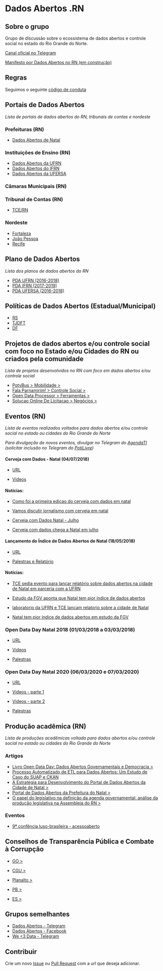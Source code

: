 # Dados Abertos .RN

## Sobre o grupo

Grupo de discussão sobre o ecossistema de dados abertos e controle social no estado do Rio Grande do Norte.

[Canal oficial no Telegram](https://t.me/dadosabertosrn)

[Manifesto por Dados Abertos no RN (em construção)](https://docs.google.com/document/d/1ZFteWtfaxR-9Hr6i3g0C7dsu6wx3WaQJnr6nfq6rV7c/edit?usp=sharing)

## Regras

Seguimos o seguinte [código de conduta](https://github.com/brazil-it-groups/code-of-conduct)

## Portais de Dados Abertos

_Lista de portais de dados abertos do RN, tribunais de contas e nordeste_

### Prefeituras (RN)

   - [Dados Abertos de Natal](http://dados.natal.br/)

### Instituições de Ensino (RN)

   - [Dados Abertos da UFRN](http://dados.ufrn.br/)
   - [Dados Abertos do IFRN](https://dados.ifrn.edu.br/)
   - [Dados Abertos da UFERSA](http://dadosabertos.ufersa.edu.br/)

### Câmaras Municipais (RN)

### Tribunal de Contas (RN)

   - [TCE/RN](http://apidadosabertos.tce.rn.gov.br/)

### Nordeste

   - [Fortaleza](http://dados.fortaleza.ce.gov.br/)
   - [João Pessoa](https://transparencia.joaopessoa.pb.gov.br/#/dados-abertos)
   - [Recife](http://dados.recife.pe.gov.br/)

## Plano de Dados Abertos

_Lista dos planos de dados abertos do RN_

   - [PDA UFRN (2016-2018)](http://www.ufrn.br/resources/documentos/planodedadosabertos/Plano-PDA-7out2016.pdf)
   - [PDA IFRN (2017-2019)](http://portal.ifrn.edu.br/conselhos/consup/resolucoes/2017/resolucao-no-21-2017/at_download/file)
   - [PDA UFERSA (2016-2018)](https://documentos.ufersa.edu.br/wp-content/uploads/sites/79/2016/11/PDA_PLANO_DE_DADOS_ABERTOS-UFERSA-2016-2018-1.pdf)

## Políticas de Dados Abertos (Estadual/Municipal)

   - [RS](http://www.al.rs.gov.br/filerepository/repLegis/arquivos/DEC%2053.523.pdf)
   - [TJDFT](https://www.tjdft.jus.br/publicacoes/publicacoes-oficiais/portarias-conjuntas-gpr-e-cg/2018/portaria-conjunta-32-de-17-04-2018)
   - [DF](http://www.sinj.df.gov.br/sinj/Norma/2a90db6875624a65936a47e18e1c337b/exec_dec_38354_2017.html)

## Projetos de dados abertos e/ou controle social com foco no Estado e/ou Cidades do RN ou criados pela comunidade

_Lista de projetos desenvolvidos no RN com foco em dados abertos e/ou controle social_

   - [PotyBus > Mobilidade >](http://www.potybus.com.br/)
   - [Fala Parnamirim! > Controle Social >](https://play.google.com/store/apps/details?id=br.com.falaparnamirim.app)
   - [Open Data Processor > Ferramentas >](http://opendataprocessor.com/)
   - [Solucao Online De Licitacao > Negócios >](https://github.com/SolucaoOnlineDeLicitacao)

## Eventos (RN)

_Lista de eventos realizados voltados para dados abertos e/ou controle social no estado ou cidades do Rio Grande do Norte_

_Para divulgação de novos eventos, divulgar no Telegram do [AgendaTI](https://t.me/agendatirn) (solicitar inclusão no Telegram do [PotiLivre](https://t.me/potilivre))_

#### Cerveja com Dados - Natal (04/07/2018)

  - [URL](https://escoladedados.org/2018/06/25/cerveja-com-dados-chega-a-natal-em-julho/)

  - [Videos](https://www.youtube.com/playlist?list=PLLxONs9vR9TEEfaC-yZKbsYAQBoIpoc2d)


#### Notícias: 

  - [Como foi a primeira edicao do cerveja com dados em natal](http://www.brechando.com/2018/07/como-foi-a-primeira-edicao-do-cerveja-com-dados-em-natal/) 

  - [Vamos discutir jornalismo com cerveja em natal](http://www.brechando.com/2018/06/vamos-discutir-jornalismo-com-cerveja-em-natal/)

  - [Cerveja com Dados Natal - Julho](https://www.meetup.com/pt-BR/Cerveja-com-Dados/events/252003534/)

  - [Cerveja com dados chega a Natal em julho](https://escoladedados.org/2018/06/25/cerveja-com-dados-chega-a-natal-em-julho/)

#### Lançamento do Índice de Dados Abertos de Natal (18/05/2018)

 - [URL](http://www.tce.rn.gov.br/Noticias/NoticiaDetalhada/3602)

 - [Palestras e Relatório](http://www.labgov.com.br/arquivos)

#### Notícias:

- [TCE sedia evento para lançar relatório sobre dados abertos na cidade de Natal em parceria com a UFRN](http://www.tce.rn.gov.br/Noticias/NoticiaDetalhada/3602)

 - [Estudo da FGV aponta que Natal tem pior índice de dados abertos](https://www.blogdobg.com.br/estudo-da-fgv-aponta-que-natal-tem-pior-indice-de-dados-abertos/)

 - [laboratorio da UFRN e TCE lancam relatorio sobre a cidade de Natal](http://nominuto.com/noticias/cidades/laboratorio-da-ufrn-e-tce-lancam-relatorio-sobre-a-cidade-de-natal/169361/)

- [Natal tem pior índice de dados abertos em estudo da FGV](https://g1.globo.com/rn/rio-grande-do-norte/noticia/natal-tem-pior-indice-de-dados-abertos-em-estudo-da-fgv.ghtml)

### Open Data Day Natal 2018 (01/03/2018 a 03/03/2018)

- [URL](http://sigeventos.ufrn.br/eventos/public/evento/opendataday2018/)

- [Videos](https://www.youtube.com/watch?v=hOaZ1NRauuc&list=PLGGmw0KAzihA9816hShgOYGjsrbKWWRR1)

- [Palestras](http://sigeventos.ufrn.br/eventos/public/evento/opendataday2018/documentos/view)

### Open Data Day Natal 2020 (06/03/2020 e 07/03/2020)

- [URL]()

- [Videos - parte 1](https://www.youtube.com/watch?v=AINg6P7jVrM)

- [Videos - parte 2](https://www.youtube.com/watch?v=6_yng3xTUzQ)

- [Palestras]()

## Produção acadêmica (RN)

_Lista de produções acadêmicas voltada para dados abertos e/ou controle social no estado ou cidades do Rio Grande do Norte_

### Artigos

   - [Livro Open Data Day: Dados Abertos Governamentais e Democracia >](http://www.labgov.com.br/arquivos)
   - [Processo Automatizado de ETL para Dados Abertos: Um Estudo de Caso do SUAP e CKAN](https://www.researchgate.net/publication/321171512_Processo_Automatizado_de_ETL_para_Dados_Abertos_Um_Estudo_de_Caso_do_SUAP_e_CKAN)
   - [A Estratégia para Desenvolvimento do Portal de Dados Abertos da Cidade de Natal >](http://smartmetropolis.imd.ufrn.br/workshops/2016/papers/ST2-5.pdf)
   - [Portal de Dados Abertos da Prefeitura do Natal >](http://smartmetropolis.imd.ufrn.br/wp-content/uploads/2017/03/RT3-WP5-middleware-parte3.pdf)
   - [O papel do legislativo na definição da agenda governamental: análise da produção legislativa na Assembleia do RN >](https://repositorio.ufrn.br/jspui/handle/123456789/25553)

### Eventos

   - [9ª confência luso-brasileira - acessoaberto](http://confoa.rcaap.pt/2018/)

## Conselhos de Transparência Pública e Combate à Corrupção

   - [GO    >](http://www.transparencia.go.gov.br/portaldatransparencia/institucional/conselho-de-transparencia-publica-e-combate-a-corrupcao)
   - [CGU    >](http://www.cgu.gov.br/assuntos/transparencia-publica/conselho-da-transparencia)

   - [Planalto   >](http://www.planalto.gov.br/ccivil_03/_Ato2015-2018/2018/Decreto/D9468.html)
   - [PB    >](http://transparencia.pb.gov.br/conselhos-estaduais/ctpcc)
   - [ES    >](https://secont.es.gov.br/conselho-de-transparencia)

## Grupos semelhantes

   - [Dados Abertos - Telegram](https://t.me/dadosabertos)
   - [Dados Abertos - Facebook](https://www.facebook.com/groups/dadosabertos/)
   - [We <3 Data - Telegram](https://t.me/we_data)

## Contribuir

Crie um novo [Issue](https://github.com/dados-abertos-rn/DadosAbertosRN/issues) ou [Pull Request](https://github.com/dados-abertos-rn/DadosAbertosRN/pulls) com a url que deseja adicionar.
